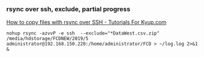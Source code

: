 ### rsync over ssh, exclude, partial progress


[How to copy files with rsync over SSH - Tutorials For Kyup.com](https://kyup.com/tutorials/copy-files-rsync-ssh/ "How to copy files with rsync over SSH - Tutorials For Kyup.com")


 

```shell
nohup rsync -azvvP -e ssh  --exclude="*DataWest.csv.zip" /media/hdstorage/FCDNEW/2019/5 administrator@192.168.150.220:/home/administrator/FCD > ~/log.log 2>&1 &
```
